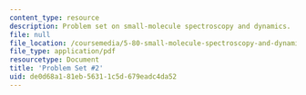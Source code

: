 ```yaml
---
content_type: resource
description: Problem set on small-molecule spectroscopy and dynamics.
file: null
file_location: /coursemedia/5-80-small-molecule-spectroscopy-and-dynamics-fall-2008/de0d68a181eb56311c5d679eadc4da52_ps2_1987.pdf
file_type: application/pdf
resourcetype: Document
title: 'Problem Set #2'
uid: de0d68a1-81eb-5631-1c5d-679eadc4da52
---
```

